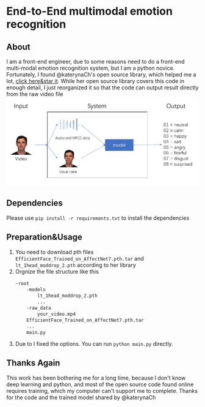 # End-to-End multimodal emotion recognition
## About
I am a front-end engineer, due to some reasons need to do a front-end multi-modal emotion recognition system, but I am a python novice. Fortunately, I found @katerynaCh's open source library, which helped me a lot, [click here&star it](https://github.com/katerynaCh/multimodal-emotion-recognition). While her open source library covers this code in enough detail, I just reorganized it so that the code can output result directly from the raw video file
![System](./images/system.png "How the code work")
## Dependencies
Please use `pip install -r requirements.txt` to install the dependencies
## Preparation&Usage
1. You need to download pth files `EfficientFace_Trained_on_AffectNet7.pth.tar` and `lt_1head_moddrop_2.pth` according to her library
2. Orgnize the file structure like this
    ```
    -root
        -models
            lt_1head_moddrop_2.pth
            ...
        -raw_data
            your_video.mp4
        EfficientFace_Trained_on_AffectNet7.pth.tar
        ...
        main.py
    ```
3. Due to I fixed the options. You can run `python main.py` directly.
## Thanks Again
This work has been bothering me for a long time,
because I don't know deep learning and python,
and most of the open source code found online requires training,
which my computer can't support me to complete. Thanks for the code and the trained model shared by @katerynaCh